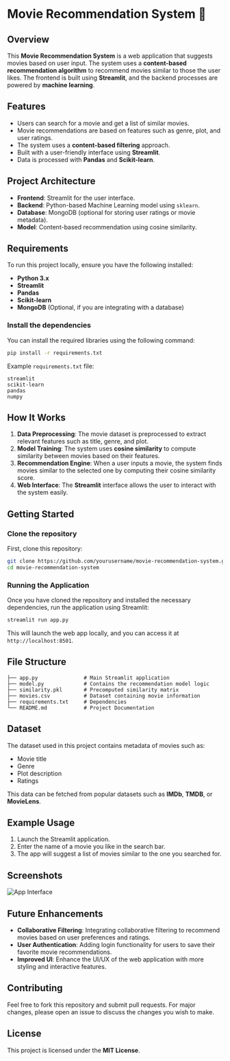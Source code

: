 # Movie Recommendation System 🎥

## Overview
This **Movie Recommendation System** is a web application that suggests movies based on user input. The system uses a **content-based recommendation algorithm** to recommend movies similar to those the user likes. The frontend is built using **Streamlit**, and the backend processes are powered by **machine learning**.

## Features
- Users can search for a movie and get a list of similar movies.
- Movie recommendations are based on features such as genre, plot, and user ratings.
- The system uses a **content-based filtering** approach.
- Built with a user-friendly interface using **Streamlit**.
- Data is processed with **Pandas** and **Scikit-learn**.

## Project Architecture
- **Frontend**: Streamlit for the user interface.
- **Backend**: Python-based Machine Learning model using `sklearn`.
- **Database**: MongoDB (optional for storing user ratings or movie metadata).
- **Model**: Content-based recommendation using cosine similarity.

## Requirements
To run this project locally, ensure you have the following installed:

- **Python 3.x**
- **Streamlit**
- **Pandas**
- **Scikit-learn**
- **MongoDB** (Optional, if you are integrating with a database)

### Install the dependencies
You can install the required libraries using the following command:

```bash
pip install -r requirements.txt
```

Example `requirements.txt` file:
```text
streamlit
scikit-learn
pandas
numpy
```

## How It Works
1. **Data Preprocessing**: The movie dataset is preprocessed to extract relevant features such as title, genre, and plot.
2. **Model Training**: The system uses **cosine similarity** to compute similarity between movies based on their features.
3. **Recommendation Engine**: When a user inputs a movie, the system finds movies similar to the selected one by computing their cosine similarity score.
4. **Web Interface**: The **Streamlit** interface allows the user to interact with the system easily.

## Getting Started

### Clone the repository
First, clone this repository:

```bash
git clone https://github.com/yourusername/movie-recommendation-system.git
cd movie-recommendation-system
```

### Running the Application
Once you have cloned the repository and installed the necessary dependencies, run the application using Streamlit:

```bash
streamlit run app.py
```

This will launch the web app locally, and you can access it at `http://localhost:8501`.

## File Structure
```plaintext
├── app.py               # Main Streamlit application
├── model.py             # Contains the recommendation model logic
├── similarity.pkl       # Precomputed similarity matrix
├── movies.csv           # Dataset containing movie information
├── requirements.txt     # Dependencies
└── README.md            # Project Documentation
```

## Dataset
The dataset used in this project contains metadata of movies such as:
- Movie title
- Genre
- Plot description
- Ratings

This data can be fetched from popular datasets such as **IMDb**, **TMDB**, or **MovieLens**.

## Example Usage
1. Launch the Streamlit application.
2. Enter the name of a movie you like in the search bar.
3. The app will suggest a list of movies similar to the one you searched for.

## Screenshots
![App Interface](./screenshots/app_interface.png)

## Future Enhancements
- **Collaborative Filtering**: Integrating collaborative filtering to recommend movies based on user preferences and ratings.
- **User Authentication**: Adding login functionality for users to save their favorite movie recommendations.
- **Improved UI**: Enhance the UI/UX of the web application with more styling and interactive features.

## Contributing
Feel free to fork this repository and submit pull requests. For major changes, please open an issue to discuss the changes you wish to make.

## License
This project is licensed under the **MIT License**.
